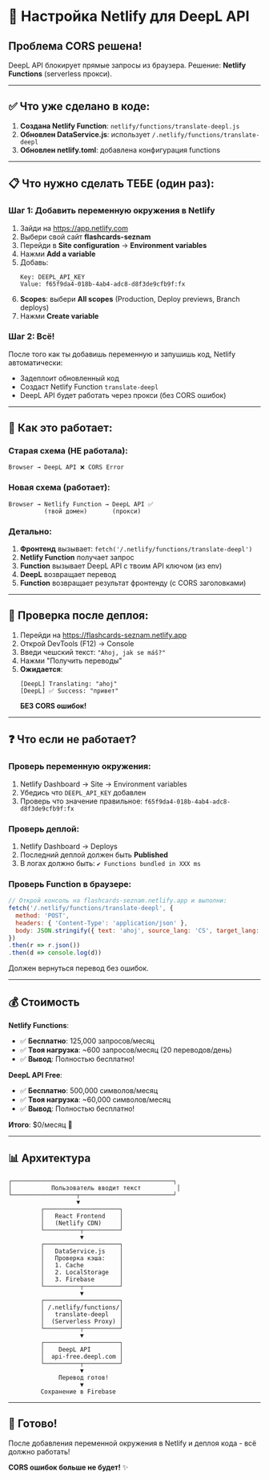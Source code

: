 # 🚀 Настройка Netlify для DeepL API

## Проблема CORS решена!

DeepL API блокирует прямые запросы из браузера. Решение: **Netlify Functions** (serverless прокси).

---

## ✅ Что уже сделано в коде:

1. **Создана Netlify Function**: `netlify/functions/translate-deepl.js`
2. **Обновлен DataService.js**: использует `/.netlify/functions/translate-deepl`
3. **Обновлен netlify.toml**: добавлена конфигурация functions

---

## 📋 Что нужно сделать ТЕБЕ (один раз):

### Шаг 1: Добавить переменную окружения в Netlify

1. Зайди на https://app.netlify.com
2. Выбери свой сайт **flashcards-seznam**
3. Перейди в **Site configuration** → **Environment variables**
4. Нажми **Add a variable**
5. Добавь:
   ```
   Key: DEEPL_API_KEY
   Value: f65f9da4-018b-4ab4-adc8-d8f3de9cfb9f:fx
   ```
6. **Scopes**: выбери **All scopes** (Production, Deploy previews, Branch deploys)
7. Нажми **Create variable**

### Шаг 2: Всё!

После того как ты добавишь переменную и запушишь код, Netlify автоматически:
- Задеплоит обновленный код
- Создаст Netlify Function `translate-deepl`
- DeepL API будет работать через прокси (без CORS ошибок)

---

## 🔧 Как это работает:

### Старая схема (НЕ работала):
```
Browser → DeepL API ❌ CORS Error
```

### Новая схема (работает):
```
Browser → Netlify Function → DeepL API ✅
          (твой домен)       (прокси)
```

### Детально:

1. **Фронтенд** вызывает: `fetch('/.netlify/functions/translate-deepl')`
2. **Netlify Function** получает запрос
3. **Function** вызывает DeepL API с твоим API ключом (из env)
4. **DeepL** возвращает перевод
5. **Function** возвращает результат фронтенду (с CORS заголовками)

---

## 🧪 Проверка после деплоя:

1. Перейди на https://flashcards-seznam.netlify.app
2. Открой DevTools (F12) → Console
3. Введи чешский текст: `"Ahoj, jak se máš?"`
4. Нажми "Получить переводы"
5. **Ожидается**:
   ```
   [DeepL] Translating: "ahoj"
   [DeepL] ✅ Success: "привет"
   ```
   **БЕЗ CORS ошибок!**

---

## ❓ Что если не работает?

### Проверь переменную окружения:
1. Netlify Dashboard → Site → Environment variables
2. Убедись что `DEEPL_API_KEY` добавлен
3. Проверь что значение правильное: `f65f9da4-018b-4ab4-adc8-d8f3de9cfb9f:fx`

### Проверь деплой:
1. Netlify Dashboard → Deploys
2. Последний деплой должен быть **Published**
3. В логах должно быть: `✔ Functions bundled in XXX ms`

### Проверь Function в браузере:
```javascript
// Открой консоль на flashcards-seznam.netlify.app и выполни:
fetch('/.netlify/functions/translate-deepl', {
  method: 'POST',
  headers: { 'Content-Type': 'application/json' },
  body: JSON.stringify({ text: 'ahoj', source_lang: 'CS', target_lang: 'RU' })
})
.then(r => r.json())
.then(d => console.log(d))
```

Должен вернуться перевод без ошибок.

---

## 💰 Стоимость

**Netlify Functions**:
- ✅ **Бесплатно**: 125,000 запросов/месяц
- ✅ **Твоя нагрузка**: ~600 запросов/месяц (20 переводов/день)
- ✅ **Вывод**: Полностью бесплатно!

**DeepL API Free**:
- ✅ **Бесплатно**: 500,000 символов/месяц
- ✅ **Твоя нагрузка**: ~60,000 символов/месяц
- ✅ **Вывод**: Полностью бесплатно!

**Итого**: $0/месяц 🎉

---

## 📊 Архитектура

```
┌─────────────────────────────────────────────┐
│           Пользователь вводит текст          │
└──────────────────┬──────────────────────────┘
                   ▼
         ┌─────────────────────┐
         │   React Frontend    │
         │   (Netlify CDN)     │
         └──────────┬──────────┘
                    ▼
         ┌─────────────────────┐
         │   DataService.js    │
         │   Проверка кэша:    │
         │   1. Cache          │
         │   2. LocalStorage   │
         │   3. Firebase       │
         └──────────┬──────────┘
                    ▼
         ┌─────────────────────┐
         │ /.netlify/functions/│
         │   translate-deepl   │
         │  (Serverless Proxy) │
         └──────────┬──────────┘
                    ▼
         ┌─────────────────────┐
         │    DeepL API        │
         │  api-free.deepl.com │
         └──────────┬──────────┘
                    ▼
              Перевод готов!
                    ▼
         Сохранение в Firebase
```

---

## 🎉 Готово!

После добавления переменной окружения в Netlify и деплоя кода - всё должно работать!

**CORS ошибок больше не будет!** ✨
